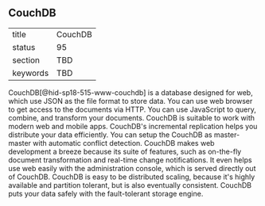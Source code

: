 ## CouchDB


|          |         |
| -------- | ------- |
| title    | CouchDB |
| status   | 95      |
| section  | TBD     |
| keywords | TBD     |



CouchDB[@hid-sp18-515-www-couchdb] is a database designed for web, which
use JSON as the file format to store data. You can use web browser to
get access to the documents via HTTP. You can use JavaScript to query,
combine, and transform your documents. CouchDB is suitable to work with
modern web and mobile apps. CouchDB's incremental replication helps you
distribute your data efficiently. You can setup the CouchDB as
master-master with automatic conflict detection. CouchDB makes web
development a breeze because its suite of features, such as on-the-fly
document transformation and real-time change notifications. It even
helps use web easily with the administration console, which is served
directly out of CouchDB. CouchDB is easy to be distributed scaling,
because it's highly available and partition tolerant, but is also
eventually consistent. CouchDB puts your data safely with the
fault-tolerant storage engine.
